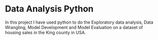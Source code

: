 # Data Analysis Python

In this project I have used python to do the Exploratory data analysis, Data Wrangling, Model Development and Model Evaluation on a dataset of housing sales in the King county in USA.
